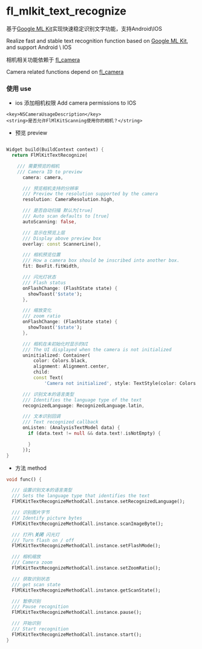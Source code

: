 # fl_mlkit_text_recognize

基于[Google ML Kit](https://developers.google.com/ml-kit/vision/barcode-scanning)实现快速稳定识别文字功能，支持Android\IOS

Realize fast and stable text recognition function based
on [Google ML Kit](https://developers.google.com/ml-kit/vision/barcode-scanning), and support Android \ IOS

相机相关功能依赖于 [fl_camera](https://pub.dev/packages/fl_camera)

Camera related functions depend on [fl_camera](https://pub.dev/packages/fl_camera)

### 使用 use

- ios 添加相机权限 Add camera permissions to IOS

```plist
<key>NSCameraUsageDescription</key>
<string>是否允许FlMlKitScanning使用你的相机？</string>
```

- 预览 preview

```dart

Widget build(BuildContext context) {
  return FlMlKitTextRecognize(

    /// 需要预览的相机
    /// Camera ID to preview
      camera: camera,

      /// 预览相机支持的分辨率
      /// Preview the resolution supported by the camera
      resolution: CameraResolution.high,

      /// 是否自动扫描 默认为[true]
      /// Auto scan defaults to [true]
      autoScanning: false,

      /// 显示在预览上层
      /// Display above preview box
      overlay: const ScannerLine(),

      /// 相机预览位置
      /// How a camera box should be inscribed into another box.
      fit: BoxFit.fitWidth,

      /// 闪光灯状态
      /// Flash status
      onFlashChange: (FlashState state) {
        showToast('$state');
      },

      /// 缩放变化
      /// zoom ratio
      onFlashChange: (FlashState state) {
        showToast('$state');
      },

      /// 相机在未初始化时显示的UI
      /// The UI displayed when the camera is not initialized
      uninitialized: Container(
          color: Colors.black,
          alignment: Alignment.center,
          child:
          const Text(
              'Camera not initialized', style: TextStyle(color: Colors.white))),

      /// 识别文本的语言类型
      /// Identifies the language type of the text
      recognizedLanguage: RecognizedLanguage.latin,

      /// 文本识别回调
      /// Text recognized callback
      onListen: (AnalysisTextModel data) {
        if (data.text != null && data.text!.isNotEmpty) {

        }
      });
}

```

- 方法 method

```dart
void func() {

  /// 设置识别文本的语言类型
  /// Sets the language type that identifies the text
  FlMlKitTextRecognizeMethodCall.instance.setRecognizedLanguage();

  /// 识别图片字节
  /// Identify picture bytes
  FlMlKitTextRecognizeMethodCall.instance.scanImageByte();

  /// 打开\关闭 闪光灯 
  /// Turn flash on / off
  FlMlKitTextRecognizeMethodCall.instance.setFlashMode();

  /// 相机缩放
  /// Camera zoom
  FlMlKitTextRecognizeMethodCall.instance.setZoomRatio();

  /// 获取识别状态
  /// get scan state
  FlMlKitTextRecognizeMethodCall.instance.getScanState();

  /// 暂停识别
  /// Pause recognition
  FlMlKitTextRecognizeMethodCall.instance.pause();

  /// 开始识别
  /// Start recognition
  FlMlKitTextRecognizeMethodCall.instance.start();
}

```